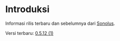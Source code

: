 # Introduksi

Informasi rilis terbaru dan sebelumnya dari [Sonolus](https://sonolus.com).

Versi terbaru: [0.5.12 (1)](./versions/0.5.12_1.md)
